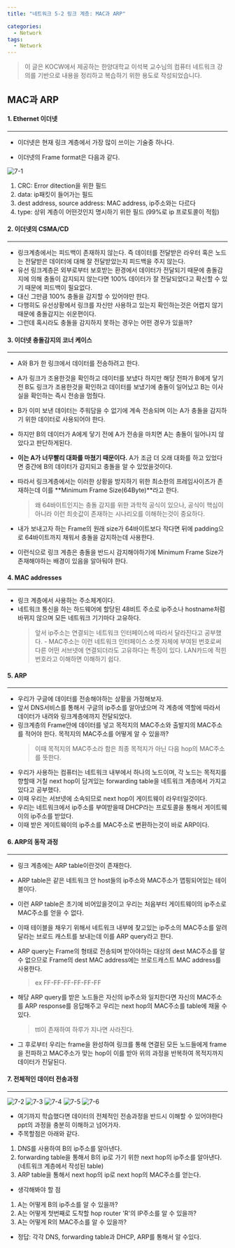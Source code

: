 ```yaml
---
title: "네트워크 5-2 링크 계층: MAC과 ARP"

categories:
  - Network
tags:
  - Network
---
```


> 이 글은 KOCW에서 제공하는 한양대학교 이석복 교수님의 컴퓨터 네트워크 강의를 기반으로 내용을 정리하고 복습하기 위한 용도로 작성되었습니다.

## MAC과 ARP

#### 1. Ethernet 이더넷

---

- 이더넷은 현재 링크 계층에서 가장 많이 쓰이는 기술중 하나다.

- 이더넷의 Frame format은 다음과 같다.

![7-1](https://github.com/mjh851819/mjh851819.github.io/assets/70308520/3d01db1a-d091-4154-ba9b-ab66e693fbca)

1. CRC: Error ditection을 위한 필드
2. data: ip패킷이 들어가는 필드
3. dest address, source address: MAC address, ip주소와는 다르다
4. type: 상위 계층이 어떤것인지 명시하기 위한 필드 (99%로 ip 프로토콜이 적힘)

#### 2. 이더넷의 CSMA/CD

---

- 링크계층에서는 피드백이 존재하지 않는다. 즉 데이터를 전달받은 라우터 혹은 노드는 전달받은 데이터에 대해 잘 전달받았는지 피드백을 주지 않는다.
- 유선 링크계층은 외부로부터 보호받는 환경에서 데이터가 전달되기 때문에 충돌감지에 의해 충돌이 감지되지 않는다면 100% 데이터가 잘 전달되었다고 확신할 수 있기 때문에 피드백이 필요없다.
- 대신 그만큼 100% 충돌을 감지할 수 있어야만 한다.
- 다행히도 유선상황에서 링크를 자신만 사용하고 있는지 확인하는것은 어렵지 않기 때문에 충돌감지는 쉬운편이다.
- 그런데 혹시라도 충돌을 감지하지 못하는 경우는 어떤 경우가 있을까?

#### 3. 이더넷 충돌감지의 코너 케이스

---

- A와 B가 한 링크에서 데이터를 전송하려고 한다.
- A가 링크가 조용한것을 확인하고 데이터를 보냈다 하지만 해당 전파가 B에게 닿기전 B도 링크가 조용한것을 확인하고 데이터를 보냈기에 충돌이 일어났고 B는 이사실을 확인하는 즉시 전송을 멈췄다.
- B가 이미 보낸 데이터는 주워담을 수 없기에 계속 전송되며 이는 A가 충돌을 감지하기 위한 데이터로 사용되어야 한다.
- 하지만 B의 데이터가 A에게 닿기 전에 A가 전송을 마치면 A는 충돌이 일어나지 않았다고 판단하게된다.

- **이는 A가 너무빨리 대화를 마쳤기 때문이다.** A가 조금 더 오래 대화를 하고 있었다면 중간에 B의 데이터가 감지되고 충돌을 알 수 있었을것이다.

- 따라서 링크계층에서는 이러한 상황을 방지하기 위한 최소한의 프레임사이즈가 존재하는데 이를 **Minimum Frame Size(64Byte)**라고 한다.
  > 왜 64바이트인지는 충돌 감지를 위한 과학적 공식이 있으나, 공식이 핵심이 아니라 이런 최솟값이 존재하는 시나리오를 이해하는것이 중요하다.
- 내가 보내고자 하는 Frame의 원래 size가 64바이트보다 작다면 뒤에 padding으로 64바이트까지 채워서 충돌을 감지하는데 사용한다.

- 이런식으로 링크 계층은 충돌을 반드시 감지해야하기에 Minimum Frame Size가 존재해야하는 배경이 있음을 알아둬야 한다.

#### 4. MAC addresses

---

- 링크 계층에서 사용하는 주소체계이다.
- 네트워크 통신을 하는 하드웨어에 할당된 48비트 주소로 ip주소나 hostname처럼 바뀌지 않으며 모든 네트워크 기기마다 고유하다.
  > 앞서 ip주소는 연결되는 네트워크 인터페이스에 따라서 달라진다고 공부했다. - MAC주소는 이런 네트워크 인터페이스 소켓 자체에 부여된 번호로써 다른 어떤 서브넷에 연결되더라도 고유하다는 특징이 있다.
  > LAN카드에 적힌 번호라고 이해하면 이해하기 쉽다.

#### 5. ARP

---

- 우리가 구글에 데이터를 전송해야하는 상황을 가정해보자.
- 앞서 DNS서비스를 통해서 구글의 ip주소를 알아냈으며 각 계층에 역할에 따라서 데이터가 내려와 링크계층에까지 전달되었다.
- 링크계층의 Frame안에 데이터를 넣고 목적지의 MAC주소와 출발지의 MAC주소를 적어야 한다. 목적지의 MAC주소를 어떻게 알 수 있을까?
  > 이때 목적지의 MAC주소라 함은 최종 목적지가 아닌 다음 hop의 MAC주소를 뜻한다.
- 우리가 사용하는 컴퓨터는 네트워크 내부에서 하나의 노드이며, 각 노드는 목적지를 향할때 거칠 next hop이 담겨있는 forwarding table을 네트워크 계층에서 가지고있다고 공부했다.
- 이때 우리는 서브넷에 소속되므로 next hop이 게이트웨이 라우터일것이다.
- 우리는 네트워크에서 ip주소를 부여받을때 DHCP라는 프로토콜을 통해서 게이트웨이의 ip주소를 받았다.
- 이때 받은 게이트웨이의 ip주소를 MAC주소로 변환하는것이 바로 ARP이다.

#### 6. ARP의 동작 과정

---

- 링크 계층에는 ARP table이란것이 존재한다.
- ARP table은 같은 네트워크 안 host들의 ip주소와 MAC주소가 맵핑되어있는 테이블이다.
- 이런 ARP table은 초기에 비어있을것이고 우리는 처음부터 게이트웨이의 ip주소로 MAC주소를 얻을 수 없다.
- 이때 테이블을 채우기 위해서 네트워크 내부에 찾고있는 ip주소의 MAC주소를 알려달라는 브로드 캐스트를 보내는데 이를 ARP query라고 한다.
- ARP query는 Frame의 형태로 전송되며 받아야하는 대상의 dest MAC주소를 알 수 없으므로 Frame의 dest MAC address에는 브로드캐스트 MAC address를 사용한다.
  > ex FF-FF-FF-FF-FF-FF
- 해당 ARP query를 받은 노드들은 자신의 ip주소와 일치한다면 자신의 MAC주소를 ARP response를 응답해주고 우리는 next hop의 MAC주소를 table에 채울 수 있다.

  > ttl이 존재하여 하루가 지나면 사라진다.

- 그 후로부터 우리는 frame을 완성하여 링크를 통해 연결된 모든 노드들에게 frame을 전파하고 MAC주소가 맞는 hop이 이를 받아 위의 과정을 반복하여
  목적지까지 데이터가 전달된다.

#### 7. 전체적인 데이터 전송과정

---

![7-2](https://github.com/mjh851819/mjh851819.github.io/assets/70308520/97e8e5a4-ad9e-44d9-a663-f8610eab2106)
![7-3](https://github.com/mjh851819/mjh851819.github.io/assets/70308520/743f8ec2-89cb-4bf4-9a9b-c2d06699d98d)
![7-4](https://github.com/mjh851819/mjh851819.github.io/assets/70308520/a013c08c-5c34-477b-9ebf-3691a9644550)
![7-5](https://github.com/mjh851819/mjh851819.github.io/assets/70308520/e6b3455c-53cc-4444-a765-91fc749b2b00)
![7-6](https://github.com/mjh851819/mjh851819.github.io/assets/70308520/86316569-dfef-4453-9a2a-f1ff6ac01e58)

- 여기까지 학습했다면 데이터의 전체적인 전송과정을 반드시 이해할 수 있어야한다 ppt의 과정을 충분히 이해하고 넘어가자.
- 주목할점은 아래와 같다.

1. DNS를 사용하여 B의 ip주소를 알아낸다.
2. forwarding table을 통해서 B의 ip로 가기 위한 next hop의 ip주소를 알아낸다. (네트워크 계층에서 작성된 table)
3. ARP table을 통해서 next hop의 ip로 next hop의 MAC주소를 얻는다.

- 생각해봐야 할 점

1. A는 어떻게 B의 ip주소를 알 수 있을까?
2. A는 어떻게 첫번째로 도착할 hop router 'R'의 IP주소를 알 수 있을까?
3. A는 어떻게 R의 MAC주소를 알 수 있을까?

- 정답: 각각 DNS, forwarding table과 DHCP, ARP를 통해서 알 수있다.
